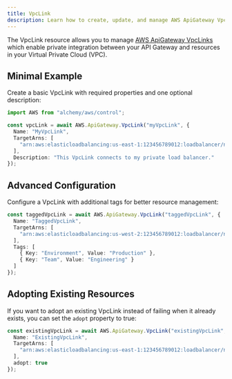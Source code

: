 ```yaml
---
title: VpcLink
description: Learn how to create, update, and manage AWS ApiGateway VpcLinks using Alchemy Cloud Control.
---
```


The VpcLink resource allows you to manage [AWS ApiGateway VpcLinks](https://docs.aws.amazon.com/apigateway/latest/userguide/) which enable private integration between your API Gateway and resources in your Virtual Private Cloud (VPC).

## Minimal Example

Create a basic VpcLink with required properties and one optional description:

```ts
import AWS from "alchemy/aws/control";

const vpcLink = await AWS.ApiGateway.VpcLink("myVpcLink", {
  Name: "MyVpcLink",
  TargetArns: [
    "arn:aws:elasticloadbalancing:us-east-1:123456789012:loadbalancer/net/my-load-balancer/50dc6c495c0c9188"
  ],
  Description: "This VpcLink connects to my private load balancer."
});
```

## Advanced Configuration

Configure a VpcLink with additional tags for better resource management:

```ts
const taggedVpcLink = await AWS.ApiGateway.VpcLink("taggedVpcLink", {
  Name: "TaggedVpcLink",
  TargetArns: [
    "arn:aws:elasticloadbalancing:us-west-2:123456789012:loadbalancer/net/my-private-lb/50dc6c495c0c9188"
  ],
  Tags: [
    { Key: "Environment", Value: "Production" },
    { Key: "Team", Value: "Engineering" }
  ]
});
```

## Adopting Existing Resources

If you want to adopt an existing VpcLink instead of failing when it already exists, you can set the `adopt` property to true:

```ts
const existingVpcLink = await AWS.ApiGateway.VpcLink("existingVpcLink", {
  Name: "ExistingVpcLink",
  TargetArns: [
    "arn:aws:elasticloadbalancing:us-east-1:123456789012:loadbalancer/net/my-existing-lb/50dc6c495c0c9188"
  ],
  adopt: true
});
```